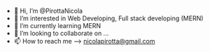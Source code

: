- 👋 Hi, I’m @PirottaNicola
- 👀 I’m interested in Web Developing, Full stack developing (MERN)
- 🌱 I’m currently learning MERN
- 💞️ I’m looking to collaborate on ...
- 📫 How to reach me --> nicolapirotta@gmail.com

<!---
PirottaNicola/PirottaNicola is a ✨ special ✨ repository because its `README.md` (this file) appears on your GitHub profile.
You can click the Preview link to take a look at your changes.
--->
